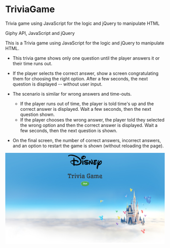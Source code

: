# TriviaGame
Trivia game using JavaScript for the logic and jQuery to manipulate HTML

Giphy API, JavaScript and jQuery

This is a Trivia game using JavaScript for the logic and jQuery to manipulate HTML. 

* This trivia game shows only one question until the player answers it or their time runs out.

* If the player selects the correct answer, show a screen congratulating them for choosing the right option. After a few seconds, the next question is displayed -- without user input.

* The scenario is similar for wrong answers and time-outs.
  * If the player runs out of time, the player is told time's up and the correct answer is displayed. Wait a few seconds, then the next question shown.
  * If the player chooses the wrong answer, the player told they selected the wrong option and then the correct answer is displayed. Wait a few seconds, then the next question is shown.

* On the final screen, the number of correct answers, incorrect answers, and an option to restart the game is shown (without reloading the page).

![Screenshot](https://github.com/sunita321/TriviaGame/blob/master/trivia.png)
